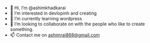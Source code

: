 - 👋 Hi, I’m @ashimkhadkarai
- 👀 I’m interested in devlopinh and creating
- 🌱 I’m currently learning wordpress
- 💞️ I’m looking to collaborate on with the people who like to create something.
- 📫 Contact me on ashimrai868@gmail.com

<!---
ashimkhadkarai/ashimkhadkarai is a ✨ special ✨ repository because its `README.md` (this file) appears on your GitHub profile.
You can click the Preview link to take a look at your changes.
--->
